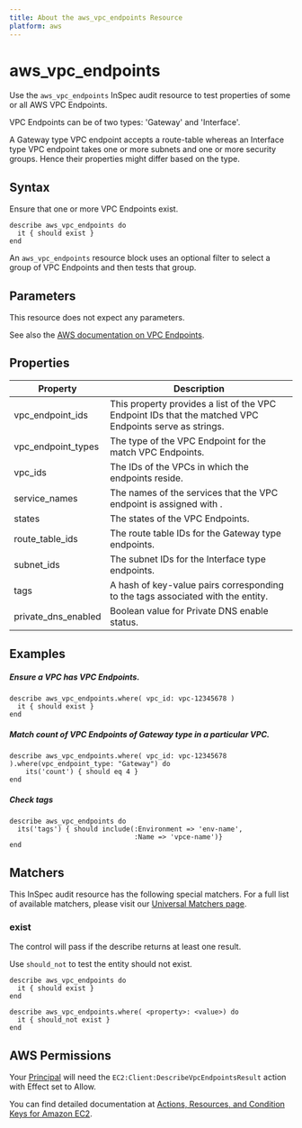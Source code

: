 ```yaml
---
title: About the aws_vpc_endpoints Resource
platform: aws
---
```


# aws\_vpc\_endpoints

Use the `aws_vpc_endpoints` InSpec audit resource to test properties of some or all AWS VPC Endpoints.

VPC Endpoints can be of two types: 'Gateway' and 'Interface'.

A Gateway type VPC endpoint accepts a route-table whereas an Interface type VPC endpoint takes one or more subnets and one or more security groups. Hence their properties might differ based on the type.

## Syntax

Ensure that one or more VPC Endpoints exist.

    describe aws_vpc_endpoints do
      it { should exist }
    end

An `aws_vpc_endpoints` resource block uses an optional filter to select a group of VPC Endpoints and then tests that group.

## Parameters

This resource does not expect any parameters.

See also the [AWS documentation on VPC Endpoints](https://docs.aws.amazon.com/vpc/latest/userguide/vpc-endpoints.html).

## Properties

|Property           | Description|
| ---               | --- |
|vpc\_endpoint\_ids       | This property provides a list of the VPC Endpoint IDs that the matched VPC Endpoints serve as strings. |
|vpc\_endpoint\_types | The type of the VPC Endpoint for the match VPC Endpoints. |
|vpc\_ids           | The IDs of the VPCs in which the endpoints reside. |
|service_names | The names of the services that the VPC endpoint is assigned with . |
|states | The states of the VPC Endpoints. |
|route_table_ids | The route table IDs for the Gateway type endpoints. |
|subnet_ids | The subnet IDs for the Interface type endpoints. |
|tags               | A hash of key-value pairs corresponding to the tags associated with the entity. |
|private_dns_enabled            | Boolean value for Private DNS enable status. |

## Examples

##### Ensure a VPC has VPC Endpoints.
    describe aws_vpc_endpoints.where( vpc_id: vpc-12345678 )
      it { should exist }
    end

##### Match count of VPC Endpoints of Gateway type in a particular VPC.
    describe aws_vpc_endpoints.where( vpc_id: vpc-12345678 ).where(vpc_endpoint_type: "Gateway") do
        its('count') { should eq 4 }
    end

##### Check tags    
    describe aws_vpc_endpoints do
      its('tags') { should include(:Environment => 'env-name',
                                   :Name => 'vpce-name')}
    end

## Matchers

This InSpec audit resource has the following special matchers. For a full list of available matchers, please visit our [Universal Matchers page](https://www.inspec.io/docs/reference/matchers/).

### exist

The control will pass if the describe returns at least one result.

Use `should_not` to test the entity should not exist.

    describe aws_vpc_endpoints do
      it { should exist }
    end
      
    describe aws_vpc_endpoints.where( <property>: <value>) do
      it { should_not exist }
    end

## AWS Permissions

Your [Principal](https://docs.aws.amazon.com/IAM/latest/UserGuide/intro-structure.html#intro-structure-principal) will need the `EC2:Client:DescribeVpcEndpointsResult` action with Effect set to Allow.

You can find detailed documentation at [Actions, Resources, and Condition Keys for Amazon EC2](https://docs.aws.amazon.com/IAM/latest/UserGuide/list_amazonec2.html).
